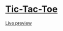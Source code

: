 # <a href = 'https://www.theodinproject.com/paths/full-stack-javascript/courses/javascript/lessons/tic-tac-toe'>Tic-Tac-Toe</a>
<a href = 'https://est5.github.io/tic-tac-toe/'> Live preview </a>
